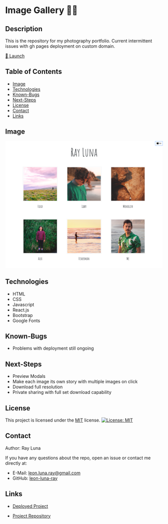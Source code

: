 # Image Gallery 🌄🌃

## Description

This is the repository for my photography portfolio.
Current intermittent issues with gh pages deployment on custom domain.

[🚀 Launch](https://leon-luna-ray.github.io/image-gallery/)

## Table of Contents

- [Image](#image)
- [Technologies](#technologies)
- [Known-Bugs](#known-bugs)
- [Next-Steps](#next-steps)
- [License](#license)
- [Contact](#contact)
- [Links](#links)

## Image

![Screenshot](./assets/image-gallery.png)

## Technologies

- HTML
- CSS
- Javascript
- React.js
- Bootstrap
- Google Fonts

## Known-Bugs

- Problems with deployment still ongoing

## Next-Steps

- Preview Modals
- Make each image its own story with multiple images on click
- Download full resolution
- Private sharing with full set download capability

## License

This project is licensed under the [MIT](https://opensource.org/licenses/MIT) license.
[![License: MIT](https://img.shields.io/badge/License-MIT-yellow.svg)](https://opensource.org/licenses/MIT)

## Contact

Author: Ray Luna

If you have any questions about the repo, open an issue or contact me directly at:

- E-Mail: leon.luna.ray@gmail.com
- GitHub: [leon-luna-ray](https://github.com/leon-luna-ray)

## Links

- [Deployed Project](https://leon-luna-ray.github.io/image-gallery/)

- [Project Repository](https://github.com/leon-luna-ray/image-gallery)
